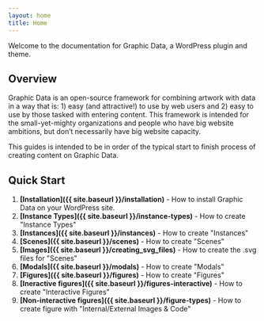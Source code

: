 ```yaml
---
layout: home
title: Home
---
```


Welcome to the documentation for Graphic Data, a WordPress plugin and theme.

## Overview

Graphic Data is an open-source framework for combining artwork with data in a way that is: 1) easy (and attractive!) to use by web users and 2) easy to use by those tasked with entering content. This framework is intended for the small-yet-mighty organizations and people who have big website ambitions, but don’t necessarily have big website capacity.

This guides is intended to be in order of the typical start to finish process of creating content on Graphic Data. 

## Quick Start

1. **[Installation]({{ site.baseurl }}/installation)** - How to install Graphic Data on your WordPress site.
2. **[Instance Types]({{ site.baseurl }}/instance-types)** - How to create "Instance Types"
3. **[Instances]({{ site.baseurl }}/instances)** - How to create "Instances"
4. **[Scenes]({{ site.baseurl }}/scenes)** - How to create "Scenes"
5. **[Images]({{ site.baseurl }}/creating_svg_files)** - How to create the .svg files for "Scenes"
6. **[Modals]({{ site.baseurl }}/modals)** - How to create "Modals"
7. **[Figures]({{ site.baseurl }}/figures)** - How to create "Figures"
8. **[Ineractive figures]({{ site.baseurl }}/figures-interactive)** - How to create "Interactive Figures"
9. **[Non-interactive figures]({{ site.baseurl }}/figure-types)** - How to create figure with "Internal/External Images & Code"

